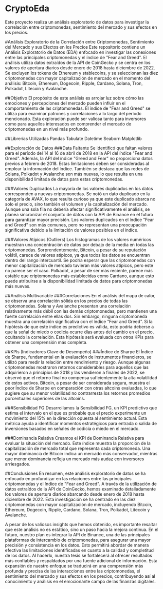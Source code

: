 # CryptoEda
Este proyecto realiza un análisis exploratorio de datos para investigar la correlación entre criptomonedas, sentimiento del mercado y sus efectos en los precios.

#Análisis Exploratorio de la Correlación entre Criptomonedas, Sentimiento del Mercado y sus Efectos en los Precios
Este repositorio contiene un Análisis Exploratorio de Datos (EDA) enfocado en investigar las conexiones entre las principales criptomonedas y el índice de "Fear and Greed". El análisis utiliza datos extraídos de la API de CoinGecko y se centra en los valores de apertura diarios desde enero de 2018 hasta diciembre de 2022. Se excluyen los tokens de Ethereum y stablecoins, y se seleccionan las diez criptomonedas con mayor capitalización de mercado en el momento del análisis: Bitcoin, Ethereum, Dogecoin, Ripple, Cardano, Solana, Tron, Polkadot, Litecoin y Avalanche.

##Objetivo
El propósito de este análisis es arrojar luz sobre cómo las emociones y percepciones del mercado pueden influir en el comportamiento de las criptomonedas. El índice de "Fear and Greed" se utiliza para examinar patrones y correlaciones a lo largo del período mencionado. Esta exploración puede ser valiosa tanto para inversores como para aquellos interesados en comprender el mercado de criptomonedas en un nivel más profundo.

##Librerías Utilizadas
Pandas
Tabulate
Datetime
Seaborn
Matplotlib

##Exploración de Datos
###Data Faltante
Se identificó que faltan valores para el período del 14 al 16 de abril de 2018 en la API del índice "Fear and Greed". Además, la API del índice "Greed and Fear" no proporciona datos previos a febrero de 2018. Estas limitaciones deben ser consideradas al emplear la información del índice. También se destaca que las redes de Solana, Polkadot y Avalanche son más nuevas, lo que resulta en una disponibilidad limitada de datos para estas criptomonedas.

###Valores Duplicados
La mayoría de los valores duplicados en los datos corresponden a nuevas criptomonedas. Se notó un dato duplicado en la categoría de AVAX, lo que resulta curioso ya que este duplicado abarca no solo el precio, sino también el volumen y la capitalización del mercado. Aunque una sola fila no debería afectar significativamente el análisis, se planea sincronizar el conjunto de datos con la API de Binance en el futuro para garantizar mayor precisión. Los valores duplicados en el índice "Fear and Greed" son más comunes, pero no representan una preocupación significativa debido a la limitación de valores posibles en el índice.

###Valores Atípicos (Outliers)
Los histogramas de los valores numéricos muestran una concentración de datos por debajo de la media en todas las criptomonedas. Sorprendentemente, Bitcoin, a pesar de su reputación volátil, carece de valores atípicos, ya que todos los datos se encuentran dentro del rango intercuartil. Se podría esperar que las criptomonedas con menor capitalización de mercado tuvieran más valores atípicos, pero este no parece ser el caso. Polkadot, a pesar de ser más reciente, parece más estable que criptomonedas más establecidas como Cardano, aunque esto puede atribuirse a la disponibilidad limitada de datos para criptomonedas más nuevas.

##Análisis Multivariable
###Correlaciones
En el análisis del mapa de calor, se observa una correlación sólida en los precios de todas las criptomonedas. Solana y Avalanche presentan una correlación relativamente más débil con las demás criptomonedas, pero mantienen una fuerte correlación entre ellas dos. Sin embargo, ninguna criptomoneda muestra una correlación significativa con el índice "Fear and Greed". Si la hipótesis de que este índice es predictivo es válida, esto podría deberse a que la señal de miedo o codicia ocurre días antes del cambio en el precio, ocultando la correlación. Esta hipótesis será evaluada con otros KPIs para obtener una comprensión más completa.

##KPIs (Indicadores Clave de Desempeño)
###Índice de Sharpe
El Índice de Sharpe, fundamental en la evaluación de instrumentos financieros, se utilizó para medir la relación entre rendimiento y riesgo. Aunque algunas criptomonedas mostraron retornos considerables para aquellos que las adquirieron a principios de 2018 y las vendieron a finales de 2022, se observó que el retorno final no compensa suficientemente la alta volatilidad de estos activos. Bitcoin, a pesar de ser considerada segura, muestra el peor Índice de Sharpe en comparación con otras altcoins evaluadas, lo que sugiere que su menor volatilidad no contrarresta los retornos promedios porcentuales superiores de las altcoins.

###Sensibilidad FG
Desarrollamos la Sensibilidad FG, un KPI predictivo que estima el intervalo en el que es probable que el precio experimente un movimiento del 15% en la dirección opuesta al sentimiento actual. Esta métrica ayuda a identificar momentos estratégicos para entrada o salida de inversiones basados en señales de codicia o miedo en el mercado.

###Dominancia Relativa
Creamos el KPI de Dominancia Relativa para evaluar la situación del mercado. Este índice muestra la proporción de la capitalización de mercado total que representa cada criptomoneda. Una mayor dominancia de Bitcoin indica un mercado más conservador, mientras que menor dominancia refleja un mercado más audaz con inversores arriesgados.

##Conclusiones
En resumen, este análisis exploratorio de datos se ha enfocado en profundizar en las relaciones entre las principales criptomonedas y el índice de "Fear and Greed". A través de la utilización de datos extraídos de la API de CoinGecko, hemos examinado detalladamente los valores de apertura diarios abarcando desde enero de 2018 hasta diciembre de 2022. Esta investigación se ha centrado en las diez criptomonedas con mayor capitalización de mercado, incluyendo Bitcoin, Ethereum, Dogecoin, Ripple, Cardano, Solana, Tron, Polkadot, Litecoin y Avalanche.

A pesar de los valiosos insights que hemos obtenido, es importante resaltar que este análisis no es estático, sino un paso hacia la mejora continua. En el futuro, nuestro plan es integrar la API de Binance, una de las principales plataformas de intercambio de criptomonedas, para asegurar una mayor precisión y consistencia en los datos. Esto permitirá abordar de manera efectiva las limitaciones identificadas en cuanto a la calidad y completitud de los datos. Al hacerlo, nuestra tesis se fortalecerá al ofrecer resultados más confiables y respaldados por una fuente adicional de información. Esta expansión de nuestro enfoque se traducirá en una comprensión más profunda y precisa de las interacciones entre las criptomonedas, el sentimiento del mercado y sus efectos en los precios, contribuyendo así al conocimiento y análisis en el emocionante campo de las finanzas digitales.
